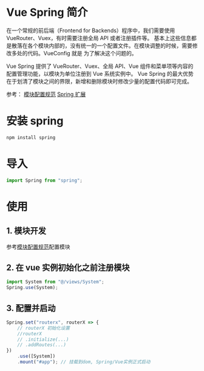# Vue Spring 简介

在一个常规的前后端（Frontend for Backends）程序中，我们需要使用 VueRouter、Vuex，有时需要注册全局 API 或者注册插件等。
基本上这些信息都是散落在各个模块内部的，没有统一的一个配置文件。在模块调整的时候，需要修改多处的代码。VueConfig 就是
为了解决这个问题的。

Vue Spring 提供了 VueRouter、Vuex、全局 API、Vue 组件和菜单项等内容的配置管理功能，以模块为单位注册到 Vue 系统实例中。
Vue Spring 的最大优势在于划清了模块之间的界限，新增和删除模块时修改少量的配置代码即可完成。

参考：
[模块配置规范](./docs/specification.md)
[Spring 扩展](./docs/springx-extent.md)

# 安装 spring

```js
npm install spring
```

# 导入

```js
import Spring from "spring";
```

<!-- # 添加引用
```js
import Vue from 'vue'
import VueRouter from 'vue-router'
Vue.use(VueRouter)
import Vuex from 'vuex';
Vue.use(Vuex);
``` -->

# 使用

## 1. 模块开发

参考[模块配置规范](./docs/specification.md)配置模块

## 2. 在 vue 实例初始化之前注册模块

```js
import System from "@/views/System";
Spring.use(System);
```

## 3. 配置并启动

```js
Spring.set("routerx", routerX => {
    // routerX 初始化设置
    //routerX
    // .initialize(...)
    // .addRoutes(...)
})
    .use([System])
    .mount("#app"); // 挂载到dom, Spring/Vue实例正式启动
```

